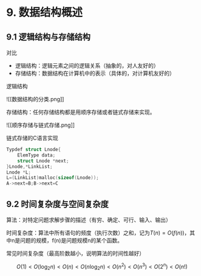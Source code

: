 # 9. 数据结构概述


## 9.1 逻辑结构与存储结构

对比

* 逻辑结构：逻辑元素之间的逻辑关系（抽象的，对人友好的）
* 存储结构：数据结构在计算机中的表示（具体的，对计算机友好的）

逻辑结构

![[数据结构的分类.png]]

存储结构：任何存储结构都是用顺序存储或者链式存储来实现。

![[顺序存储与链式存储.png]]

链式存储的C语言实现

~~~c
Typdef struct Lnode{
	ElemType data;
	struct Lnode *next;
}Lnode,*LinkList;
Lnode *L;
L=(LinkList)malloc(sizeof(Lnode));
A->next=B;B->next=C
~~~



## 9.2  时间复杂度与空间复杂度


算法：对特定问题求解步骤的描述（有穷、确定、可行、输入、输出）

时间复杂度：算法中所有语句的频度（执行次数）之和，记为$T(n)=O(f(n))$，其中n是问题的规模，f(n)是问题规模n的某个函数。

常见时间复杂度（最高阶数越小，说明算法的时间性越好）

$$O(1)<O(\log_{2}{n})<O(n)<O(n\log_{2}{n})<O(n^2)<O(n^3)<O(2^n)<O(n!)$$


